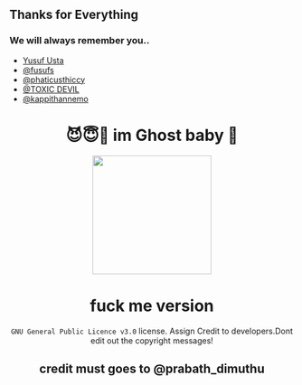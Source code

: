 ## Thanks for Everything 
### We will always remember you..

- [Yusuf Usta](https://github.com/yusufusta)
- [@fusufs](https://t.me/fusufs)
- [@phaticusthiccy](https://github.com/phaticusthiccy)
- [@TOXIC DEVIL](https://github.com/TOXIC-DEVIL)
- [@kappithannemo](https://github.com/kappithannemo)

<h1 align="center"><b>  😈😇👻 im Ghost baby 👻</b></h1>
<div align="center">

  <img src="https://telegra.ph/file/bc8b55b77fa9c1923ef48.jpg" width="210" height="210">

  <h1>fuck me version </h1>


 `GNU General Public Licence v3.0` license.
Assign Credit to developers.Dont edit out the copyright messages!
  
  ## credit must goes to @prabath_dimuthu
